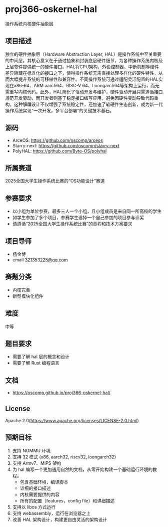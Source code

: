 # proj366-oskernel-hal

操作系统内核硬件抽象层

## 项目描述

独立的硬件抽象层（Hardware Abstraction Layer, HAL）是操作系统中至关重要的中间层，其核心意义在于通过抽象和封装底层硬件细节，为各种操作系统内核及上层软件提供统一的硬件接口。HAL将CPU架构、外设控制器、中断机制等硬件差异隐藏在标准化的接口之下，使得操作系统无需直接处理多样化的硬件特性，从而大幅提升系统的可移植性和兼容性。不同操作系统可通过适配灵活配置的HAL实现在x86-64、ARM aarch64、RISC-V 64、Loongarch64等架构上运行，而无需重写内核代码。此外，HAL简化了驱动开发与维护，硬件驱动开展只需遵循接口规范开发驱动，而开发者则基于稳定接口编写应用，避免因硬件变动导致代码重构。这种解耦设计不仅增强了系统稳定性，还加速了软硬件生态创新，成为新一代操作系统实现“一次开发，多平台部署”的关键技术基石。

## 源码

- ArceOS: <https://github.com/oscomp/arceos>
- Starry-next: <https://github.com/oscomp/starry-next>
- PolyHAL: <https://github.com/Byte-OS/polyhal>

## 所属赛道

2025全国大学生操作系统比赛的“OS功能设计”赛道

## 参赛要求

- 以小组为单位参赛，最多三人一个小组，且小组成员是来自同一所高校的学生
- 如学生参加了多个项目，参赛学生选择一个自己参加的项目参与评奖
- 请遵循“2025全国大学生操作系统比赛”的章程和技术方案要求

## 项目导师

- 杨金博
- email <321353225@qq.com>

## 赛题分类

- 内核完善
- 新型模块化组件

## 难度

中等

## 题目要求

- 需要了解 hal 层的概念和设计
- 需要了解 Rust 编程语言

## 文档

- <https://oscomp.github.io/proj366-oskernel-hal/>

## License

Apache 2.0(<https://www.apache.org/licenses/LICENSE-2.0.html>)

## 预期目标

1. 支持 NOMMU 环境
3. 支持 32 模式 (x86, aarch32, riscv32, loongarch32)
4. 支持 Armv7、MIPS 架构
5. 为 hal 编写一个更加通用自然的文档，从零开始构建一个基础运行环境的教程。
   - 包含基础环境，编译脚本
   - 详细的接口描述
   - 内核需要提供的内容
   - 所有的配置（features，config file）和详细描述
6. 支持以 libos 方式运行
7. 支持 webassembly，运行在浏览器之上
8. 改善 HAL 架构设计，构建更自由灵活的架构设计
